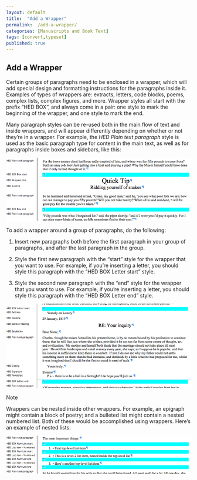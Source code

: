 ```yaml
---
layout: default
title:  "Add a Wrapper"
permalink:  /add-a-wrapper/
categories: [Manuscripts and Book Text]
tags: [convert,typeset]
published: true
---
```


<section data-type="chapter" class="hsecchapter" data-hederis-type="hsecchapter" id="add-a-wrapper" data-pi-attrs="id: add-a-wrapper; data-tags: convert,typeset;" role="doc-chapter" data-tags="convert,typeset" data-author-name=" " data-book-title=" " title="Add a Wrapper"><h1 data-hederis-type="hblkchaptitle" class="hblkchaptitle" id="phSdUfYDo">Add a Wrapper</h1>
    <p class="hblkp" data-hederis-type="hblkp" id="pKMs9WmA3">Certain groups of paragraphs need to be enclosed in a wrapper, which will add special design and formatting instructions for the paragraphs inside it. Examples of types of wrappers are: extracts, letters, code blocks, poems, complex lists, complex figures, and more. Wrapper styles all start with the prefix &#8220;HED BOX&#8221;, and always come in a pair: one style to mark the beginning of the wrapper, and one style to mark the end.</p>
    <p class="hblkp" data-hederis-type="hblkp" id="pcA28Eot1">Many paragraph styles can be re-used both in the main flow of text and inside wrappers, and will appear differently depending on whether or not they&#8217;re in a wrapper. For example, the <span class="Emphasis" id="pyr5uHVCg"><em class="hspanem" data-hederis-type="hspanem" id="pppUhlnzs">HED Plain text paragraph</em></span> style is used as the basic paragraph type for content in the main text, as well as for paragraphs inside boxes and sidebars, like this:</p>
    <img data-hederis-type="hblkimg" class="hblkimg" id="pvGxSJ3rr" src="/images/wrapper1.png" data-img-src="wrapper1.png"/>
    <p class="hblkp" data-hederis-type="hblkp" id="pisQBAyD6">To add a wrapper around a group of paragraphs, do the following:</p>
    <ol class="hwprnumlist" data-hederis-type="hwprnumlist" id="py8nh2VUm"><li class="hblkoli" data-hederis-type="hblkoli" id="lilC0IJYOp"><p class="hblkoli" data-hederis-type="hblklip" id="p1VTrUGtu">Insert new paragraphs both before the first paragraph in your group of paragraphs, and after the last paragraph in the group.</p></li>
    <li class="hblkoli" data-hederis-type="hblkoli" id="lix1hHNE7b"><p class="hblkoli" data-hederis-type="hblklip" id="pn0tzcHLA">Style the first new paragraph with the &#8220;start&#8221; style for the wrapper that you want to use. For example, if you&#8217;re inserting a letter, you should style this paragraph with the &#8220;HED BOX Letter start&#8221; style.</p></li>
    <li class="hblkoli" data-hederis-type="hblkoli" id="litSYBcUxs"><p class="hblkoli" data-hederis-type="hblklip" id="pm3FbDeaX">Style the second new paragraph with the &#8220;end&#8221; style for the wrapper that you want to use. For example, if you&#8217;re inserting a letter, you should style this paragraph with the &#8220;HED BOX Letter end&#8221; style.</p></li>
    </ol>
    <img data-hederis-type="hblkimg" class="hblkimg" id="pOqyaZJK2" src="/images/letter1.png" data-img-src="letter1.png"/>
    <aside class="hwprbox box" data-hederis-type="hwprbox" id="p04YPjKxY" data-type="sidebar"><p class="hblktype" data-hederis-type="hblktype" id="pPNytSLPn">Note</p>
    <p class="hblkp" data-hederis-type="hblkp" id="pXvJVIBNX">Wrappers can be nested inside other wrappers. For example, an epigraph might contain a block of poetry; and a bulleted list might contain a nested numbered list. Both of these would be accomplished using wrappers. Here&#8217;s an example of nested lists:</p>
    </aside>
    <img data-hederis-type="hblkimg" class="hblkimg" id="pXh9x06Gf" src="/images/list1.png" data-img-src="list1.png"/>
    </section>
    